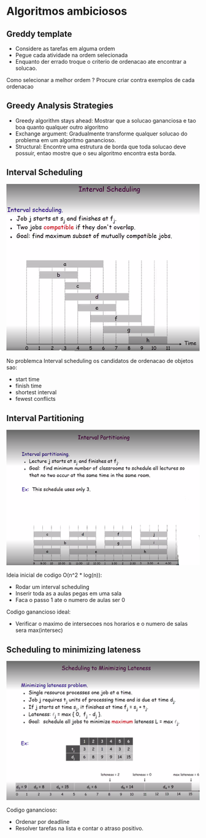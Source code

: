 # Algoritmos ambiciosos

## Greddy template

- Considere as tarefas em alguma ordem
- Pegue cada atividade na ordem selecionada
- Enquanto der errado troque o criterio de ordenacao ate encontrar a solucao.

Como selecionar a melhor ordem ? Procure criar contra exemplos de cada ordenacao

## Greedy Analysis Strategies

- Greedy algorithm stays ahead: 
  Mostrar que a solucao gananciosa e  tao boa quanto qualquer outro algoritmo
- Exchange argument:
  Gradualmente transforme qualquer solucao do problema em um algoritmo ganancioso.
- Structural: 
  Encontre uma estrutura de borda que toda solucao deve possuir, entao mostre que o seu algoritmo encontra esta borda.

## Interval Scheduling

![interval_schedule](img/intervalSchedule.png)

  
No problemca Interval scheduling os candidatos de ordenacao de objetos sao:

- start time
- finish time
- shortest interval
- fewest conflicts

## Interval Partitioning

![interval_partition](img/intervalPartitioning.png)

Ideia inicial de codigo O(n^2 * log(n)): 
 - Rodar um interval scheduling
 - Inserir toda as a aulas pegas em uma sala
 - Faca o passo 1 ate o numero de aulas ser 0

Codigo ganancioso ideal:
  - Verificar o maximo de intersecoes nos horarios e o numero de salas sera max(intersec)

## Scheduling to minimizing lateness

![minimizing_lateness](img/minimizingLateness.png)

Codigo ganancioso:
 - Ordenar por deadline
 - Resolver tarefas na lista e contar o atraso positivo.
